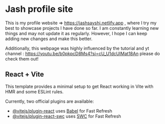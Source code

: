 # Jash profile site

This is my profile website => https://jashsayshi.netlify.app , where I try my best to showcase projects I have done so far. 
I am constantly learning new things and may not update it as regularly. 
However, I hope I can keep adding new changes and make this better. 

Additionally, this webpage was highly influenced by the tutorial and yt channel : https://youtu.be/b0pkpcD8Ms4?si=cU_U1dcUIMat18An please do check them out!


## React + Vite

This template provides a minimal setup to get React working in Vite with HMR and some ESLint rules.

Currently, two official plugins are available:

- [@vitejs/plugin-react](https://github.com/vitejs/vite-plugin-react/blob/main/packages/plugin-react/README.md) uses [Babel](https://babeljs.io/) for Fast Refresh
- [@vitejs/plugin-react-swc](https://github.com/vitejs/vite-plugin-react-swc) uses [SWC](https://swc.rs/) for Fast Refresh

